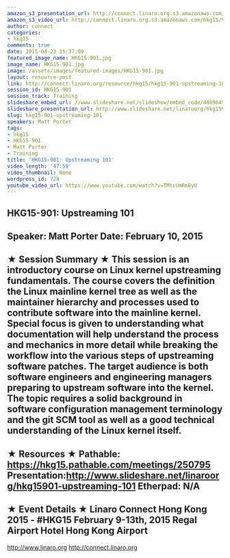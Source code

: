 ```yaml
---
amazon_s3_presentation_url: http://connect.linaro.org.s3.amazonaws.com/hkg15/Videos/02-10-Tuesday/HKG15-901.pdf
amazon_s3_video_url: http://connect.linaro.org.s3.amazonaws.com/hkg15/Videos/02-10-Tuesday/HKG15-901+Upstreaming+101.mp4
author: connect
categories:
- hkg15
comments: true
date: 2015-04-23 15:37:09
featured_image_name: HKG15-901.jpg
image_name: HKG15-901.jpg
image: /assets/images/featured-images/HKG15-901.jpg
layout: resource-post
link: http://connect.linaro.org/resource/hkg15/hkg15-901-upstreaming-101/
session_id: HKG15-901
session_track: Training
slideshare_embed_url: //www.slideshare.net/slideshow/embed_code/44896494
slideshare_presentation_url: http://www.slideshare.net/linaroorg/hkg15901-upstreaming-101
slug: hkg15-901-upstreaming-101
speakers: Matt Porter
tags:
- hkg15
- HKG15-901
- Matt Porter
- Training
title: 'HKG15-901: Upstreaming 101'
video_length: '47:59'
video_thumbnail: None
wordpress_id: 728
youtube_video_url: https://www.youtube.com/watch?v=TMtcUmRm6yU
---
```


HKG15-901: Upstreaming 101
---------------------------------------------------
Speaker: Matt Porter
Date: February 10, 2015
---------------------------------------------------
★ Session Summary ★
This session is an introductory course on Linux kernel upstreaming fundamentals. The course covers the definition the Linux mainline kernel tree as well as the maintainer hierarchy and processes used to contribute software into the mainline kernel. Special focus is given to understanding what documentation will help understand the process and mechanics in more detail while breaking the workflow into the various steps of upstreaming software patches. The target audience is both software engineers and engineering managers preparing to upstream software into the kernel. The topic requires a solid background in software configuration management terminology and the git SCM tool as well as a good technical understanding of the Linux kernel itself.
--------------------------------------------------
★ Resources ★
Pathable: https://hkg15.pathable.com/meetings/250795
Presentation:http://www.slideshare.net/linaroorg/hkg15901-upstreaming-101
Etherpad: N/A
---------------------------------------------------
★ Event Details ★
Linaro Connect Hong Kong 2015 - #HKG15
February 9-13th, 2015
Regal Airport Hotel Hong Kong Airport
---------------------------------------------------
http://www.linaro.org
http://connect.linaro.org
